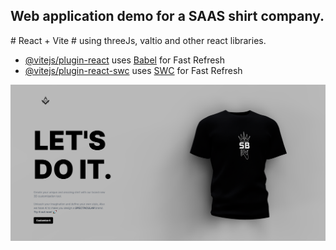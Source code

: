 <h2>Web application demo for a SAAS shirt company.</h2>
# React + Vite
# using threeJs, valtio and other react libraries.

- [@vitejs/plugin-react](https://github.com/vitejs/vite-plugin-react/blob/main/packages/plugin-react/README.md) uses [Babel](https://babeljs.io/) for Fast Refresh
- [@vitejs/plugin-react-swc](https://github.com/vitejs/vite-plugin-react-swc) uses [SWC](https://swc.rs/) for Fast Refresh

<img width = "auto" src=".\public\thumbnail.PNG">
